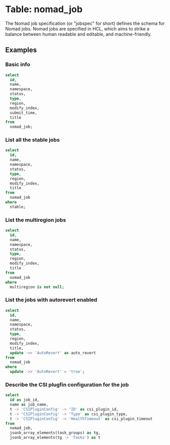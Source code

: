 # Table: nomad_job

The Nomad job specification (or "jobspec" for short) defines the schema for Nomad jobs. Nomad jobs are specified in HCL, which aims to strike a balance between human readable and editable, and machine-friendly.

## Examples

### Basic info

```sql
select
  id,
  name,
  namespace,
  status,
  type,
  region,
  modify_index,
  submit_time,
  title
from
  nomad_job;
```

### List all the stable jobs

```sql
select
  id,
  name,
  namespace,
  status,
  type,
  region,
  modify_index,
  title
from
  nomad_job
where
  stable;
```

### List the multiregion jobs

```sql
select
  id,
  name,
  namespace,
  status,
  type,
  region,
  modify_index,
  title
from
  nomad_job
where
  multiregion is not null;
```

### List the jobs with autorevert enabled

```sql
select
  id,
  name,
  namespace,
  status,
  type,
  region,
  modify_index,
  title,
  update ->> 'AutoRevert' as auto_revert
from
  nomad_job
where
  update ->> 'AutoRevert' = 'true';
```

### Describe the CSI plugfin configuration for the job

```sql
select
  id as job_id,
  name as job_name,
  t -> 'CSIPluginConfig' -> 'ID' as csi_plugin_id,
  t -> 'CSIPluginConfig' -> 'Type' as csi_plugin_type,
  t -> 'CSIPluginConfig' -> 'HealthTimeout' as csi_plugin_timeout
from
  nomad_job,
  jsonb_array_elements(task_groups) as tg,
  jsonb_array_elements(tg -> 'Tasks') as t
```